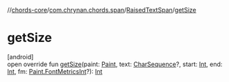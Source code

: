 //[chords-core](../../../index.md)/[com.chrynan.chords.span](../index.md)/[RaisedTextSpan](index.md)/[getSize](get-size.md)

# getSize

[android]\
open override fun [getSize](get-size.md)(paint: [Paint](https://developer.android.com/reference/kotlin/android/graphics/Paint.html), text: [CharSequence](https://kotlinlang.org/api/latest/jvm/stdlib/kotlin/-char-sequence/index.html)?, start: [Int](https://kotlinlang.org/api/latest/jvm/stdlib/kotlin/-int/index.html), end: [Int](https://kotlinlang.org/api/latest/jvm/stdlib/kotlin/-int/index.html), fm: [Paint.FontMetricsInt](https://developer.android.com/reference/kotlin/android/graphics/Paint.FontMetricsInt.html)?): [Int](https://kotlinlang.org/api/latest/jvm/stdlib/kotlin/-int/index.html)
